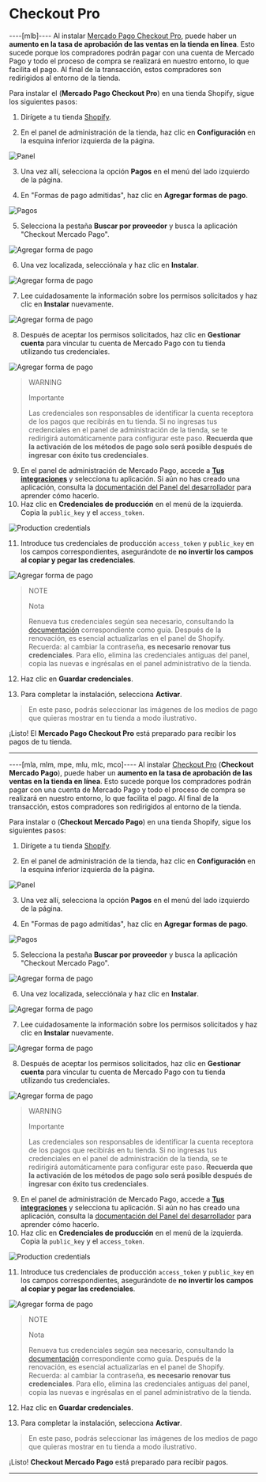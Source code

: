 # Checkout Pro

----[mlb]----
Al instalar [Mercado Pago Checkout Pro](/developers/es/docs/checkout-pro/landing), puede haber un **aumento en la tasa de aprobación de las ventas en la tienda en línea**. Esto sucede porque los compradores podrán pagar con una cuenta de Mercado Pago y todo el proceso de compra se realizará en nuestro entorno, lo que facilita el pago. Al final de la transacción, estos compradores son redirigidos al entorno de la tienda.

Para instalar el (**Mercado Pago Checkout Pro**) en una tienda Shopify, sigue los siguientes pasos:

1. Dirígete a tu tienda [Shopify](https://accounts.shopify.com/store-login).

2. En el panel de administración de la tienda, haz clic en **Configuración** en la esquina inferior izquierda de la página.

![Panel](/images/shopify/store-panel-es.png)

3. Una vez allí, selecciona la opción **Pagos** en el menú del lado izquierdo de la página.

4. En "Formas de pago admitidas", haz clic en **Agregar formas de pago**.

![Pagos](/images/shopify/payments-page-es.png)

5. Selecciona la pestaña **Buscar por proveedor** y busca la aplicación "Checkout Mercado Pago".

![Agregar forma de pago](/images/shopify/add-payment-method-es.png)

6. Una vez localizada, selecciónala y haz clic en **Instalar**.

![Agregar forma de pago](/images/shopify/provider-es.png)

7. Lee cuidadosamente la información sobre los permisos solicitados y haz clic en **Instalar** nuevamente.

![Agregar forma de pago](/images/shopify/install-app-es.png)

8. Después de aceptar los permisos solicitados, haz clic en **Gestionar cuenta** para vincular tu cuenta de Mercado Pago con tu tienda utilizando tus credenciales.

![Agregar forma de pago](/images/shopify/manage-account-es.png)

> WARNING
>
> Importante
>
> Las credenciales son responsables de identificar la cuenta receptora de los pagos que recibirás en tu tienda. Si no ingresas tus credenciales en el panel de administración de la tienda, se te redirigirá automáticamente para configurar este paso. **Recuerda que la activación de los métodos de pago solo será posible después de ingresar con éxito tus credenciales**.

9. En el panel de administración de Mercado Pago, accede a **[Tus integraciones](https://www.mercadopago[FAKER][URL][DOMAIN]/developers/panel/app)** y selecciona tu aplicación. Si aún no has creado una aplicación, consulta la [documentación del Panel del desarrollador](/developers/es/guides/additional-content/your-integrations/dashboard) para aprender cómo hacerlo.
10. Haz clic en **Credenciales de producción** en el menú de la izquierda. Copia la `public_key` y el `access_token`.

![Production credentials](/images/woocomerce/test-prod-credentials-api-es.png)

11. Introduce tus credenciales de producción `access_token` y `public_key` en los campos correspondientes, asegurándote de **no invertir los campos al copiar y pegar las credenciales**.

![Agregar forma de pago](/images/shopify/add-credentials-es.png)

> NOTE
>
> Nota
>
> Renueva tus credenciales según sea necesario, consultando la [documentación](/developers/es/docs/shopify/best-practices/credentials-best-practices/secure-credentials) correspondiente como guía. Después de la renovación, es esencial actualizarlas en el panel de Shopify. Recuerda: al cambiar la contraseña, **es necesario renovar tus credenciales**. Para ello, elimina las credenciales antiguas del panel, copia las nuevas e ingrésalas en el panel administrativo de la tienda.

12. Haz clic en **Guardar credenciales**.

13. Para completar la instalación, selecciona **Activar**.

> En este paso, podrás seleccionar las imágenes de los medios de pago que quieras mostrar en tu tienda a modo ilustrativo. 

¡Listo! El **Mercado Pago Checkout Pro** está preparado para recibir los pagos de tu tienda.

------------
----[mla, mlm, mpe, mlu, mlc, mco]----
Al instalar [Checkout Pro](/developers/es/docs/checkout-pro/landing) (**Checkout Mercado Pago**), puede haber un **aumento en la tasa de aprobación de las ventas en la tienda en línea**. Esto sucede porque los compradores podrán pagar con una cuenta de Mercado Pago y todo el proceso de compra se realizará en nuestro entorno, lo que facilita el pago. Al final de la transacción, estos compradores son redirigidos al entorno de la tienda.

Para instalar o (**Checkout Mercado Pago**) en una tienda Shopify, sigue los siguientes pasos:

1. Dirígete a tu tienda [Shopify](https://accounts.shopify.com/store-login).

2. En el panel de administración de la tienda, haz clic en **Configuración** en la esquina inferior izquierda de la página.

![Panel](/images/shopify/store-panel-es.png)

3. Una vez allí, selecciona la opción **Pagos** en el menú del lado izquierdo de la página.

4. En "Formas de pago admitidas", haz clic en **Agregar formas de pago**.

![Pagos](/images/shopify/payments-page-es.png)

5. Selecciona la pestaña **Buscar por proveedor** y busca la aplicación "Checkout Mercado Pago".

![Agregar forma de pago](/images/shopify/add-payment-method-es.png)

6. Una vez localizada, selecciónala y haz clic en **Instalar**.

![Agregar forma de pago](/images/shopify/provider-es.png)

7. Lee cuidadosamente la información sobre los permisos solicitados y haz clic en **Instalar** nuevamente.

![Agregar forma de pago](/images/shopify/install-app-es.png)

8. Después de aceptar los permisos solicitados, haz clic en **Gestionar cuenta** para vincular tu cuenta de Mercado Pago con tu tienda utilizando tus credenciales.

![Agregar forma de pago](/images/shopify/manage-account-es.png)

> WARNING
>
> Importante
>
> Las credenciales son responsables de identificar la cuenta receptora de los pagos que recibirás en tu tienda. Si no ingresas tus credenciales en el panel de administración de la tienda, se te redirigirá automáticamente para configurar este paso. **Recuerda que la activación de los métodos de pago solo será posible después de ingresar con éxito tus credenciales**.

9. En el panel de administración de Mercado Pago, accede a **[Tus integraciones](https://www.mercadopago[FAKER][URL][DOMAIN]/developers/panel/app)** y selecciona tu aplicación. Si aún no has creado una aplicación, consulta la [documentación del Panel del desarrollador](/developers/es/guides/additional-content/your-integrations/dashboard) para aprender cómo hacerlo.
10. Haz clic en **Credenciales de producción** en el menú de la izquierda. Copia la `public_key` y el `access_token`.

![Production credentials](/images/woocomerce/test-prod-credentials-api-es.png)

11. Introduce tus credenciales de producción `access_token` y `public_key` en los campos correspondientes, asegurándote de **no invertir los campos al copiar y pegar las credenciales**.

![Agregar forma de pago](/images/shopify/add-credentials-es.png)

> NOTE
>
> Nota
>
> Renueva tus credenciales según sea necesario, consultando la [documentación](/developers/es/docs/shopify/best-practices/credentials-best-practices/secure-credentials) correspondiente como guía. Después de la renovación, es esencial actualizarlas en el panel de Shopify. Recuerda: al cambiar la contraseña, **es necesario renovar tus credenciales**. Para ello, elimina las credenciales antiguas del panel, copia las nuevas e ingrésalas en el panel administrativo de la tienda.

12. Haz clic en **Guardar credenciales**.

13. Para completar la instalación, selecciona **Activar**.

> En este paso, podrás seleccionar las imágenes de los medios de pago que quieras mostrar en tu tienda a modo ilustrativo. 

¡Listo! **Checkout Mercado Pago** está preparado para recibir pagos.

------------
